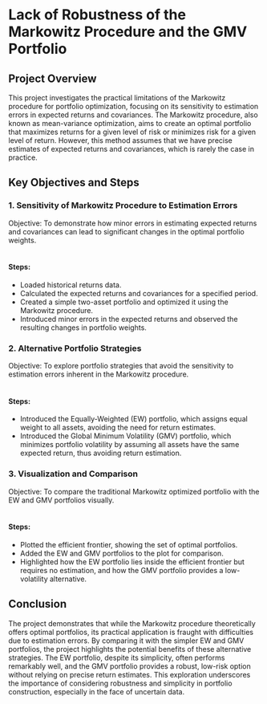 # Lack of Robustness of the Markowitz Procedure and the GMV Portfolio
## Project Overview
This project investigates the practical limitations of the Markowitz procedure for portfolio optimization, focusing on its sensitivity to estimation errors in expected returns and covariances. The Markowitz procedure, also known as mean-variance optimization, aims to create an optimal portfolio that maximizes returns for a given level of risk or minimizes risk for a given level of return. However, this method assumes that we have precise estimates of expected returns and covariances, which is rarely the case in practice.
## Key Objectives and Steps
### 1. Sensitivity of Markowitz Procedure to Estimation Errors
Objective: To demonstrate how minor errors in estimating expected returns and covariances can lead to significant changes in the optimal portfolio weights.
#### <br> Steps: <br>
- Loaded historical returns data.
- Calculated the expected returns and covariances for a specified period.
- Created a simple two-asset portfolio and optimized it using the Markowitz procedure.
- Introduced minor errors in the expected returns and observed the resulting changes in portfolio weights.
### 2. Alternative Portfolio Strategies
Objective: To explore portfolio strategies that avoid the sensitivity to estimation errors inherent in the Markowitz procedure.
#### <br> Steps: <br>
- Introduced the Equally-Weighted (EW) portfolio, which assigns equal weight to all assets, avoiding the need for return estimates.
- Introduced the Global Minimum Volatility (GMV) portfolio, which minimizes portfolio volatility by assuming all assets have the same expected return, thus avoiding return estimation.
### 3. Visualization and Comparison
Objective: To compare the traditional Markowitz optimized portfolio with the EW and GMV portfolios visually.
#### <br> Steps: <br>
- Plotted the efficient frontier, showing the set of optimal portfolios.
- Added the EW and GMV portfolios to the plot for comparison.
- Highlighted how the EW portfolio lies inside the efficient frontier but requires no estimation, and how the GMV portfolio provides a low-volatility alternative.
## Conclusion
The project demonstrates that while the Markowitz procedure theoretically offers optimal portfolios, its practical application is fraught with difficulties due to estimation errors. By comparing it with the simpler EW and GMV portfolios, the project highlights the potential benefits of these alternative strategies. The EW portfolio, despite its simplicity, often performs remarkably well, and the GMV portfolio provides a robust, low-risk option without relying on precise return estimates. This exploration underscores the importance of considering robustness and simplicity in portfolio construction, especially in the face of uncertain data.



